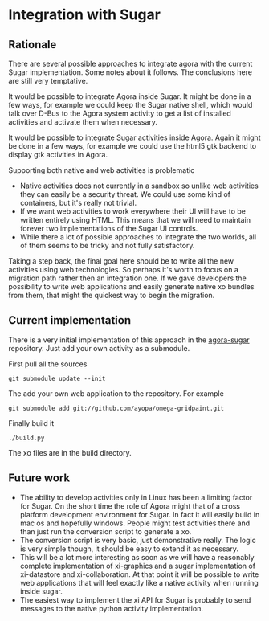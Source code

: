 # Integration with Sugar

## Rationale

There are several possible approaches to integrate agora with the current
Sugar implementation. Some notes about it follows. The conclusions here are
still very temptative.

It would be possible to integrate Agora inside Sugar. It might be done in 
a few ways, for example we could keep the Sugar native shell, which would talk
over D-Bus to the Agora system activity to get a list of installed activities
and activate them when necessary.

It would be possible to integrate Sugar activities inside Agora. Again it
might be done in a few ways, for example we could use the html5 gtk backend
to display gtk activities in Agora.

Supporting both native and web activities is problematic

* Native activities does not currently in a sandbox so unlike web activities
they can easily be a security threat. We could use some kind of containers,
but it's really not trivial.
* If we want web activities to work everywhere their UI will have to be
written entirely using HTML. This means that we will need to maintain
forever two implementations of the Sugar UI controls.
* While there a lot of possible approaches to integrate the two worlds, all of
them seems to be tricky and not fully satisfactory.

Taking a step back, the final goal here should be to write all the new 
activities using web technologies. So perhaps it's worth to focus on a
migration path rather then an integration one. If we gave developers the
possibility to write web applications and easily generate native xo bundles
from them, that might the quickest way to begin the migration.

## Current implementation

There is a very initial implementation of this approach in the
[agora-sugar](https://github.com/ayopa/agora-sugar) repository. Just add
your own activity as a submodule.

First pull all the sources

    git submodule update --init

The add your own web application to the repository. For example

    git submodule add git://github.com/ayopa/omega-gridpaint.git

Finally build it

    ./build.py

The xo files are in the build directory.

## Future work

* The ability to develop activities only in Linux has been a limiting factor
for Sugar. On the short time the role of Agora might that of a cross platform
development environment for Sugar. In fact it will easily build in mac os
and hopefully windows. People might test activities there and than just
run the conversion script to generate a xo.
* The conversion script is very basic, just demonstrative really. The logic
is very simple though, it should be easy to extend it as necessary.
* This will be a lot more interesting as soon as we will have a reasonably
complete implementation of xi-graphics and a sugar implementation of
xi-datastore and xi-collaboration. At that point it will be possible to write
web applications that will feel exactly like a native activity when running
inside sugar.
* The easiest way to implement the xi API for Sugar is probably to send
messages to the native python activity implementation.
